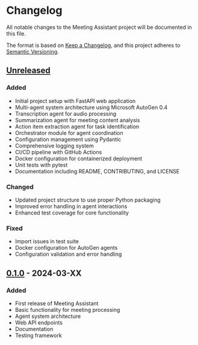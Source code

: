 # Changelog

All notable changes to the Meeting Assistant project will be documented in this file.

The format is based on [Keep a Changelog](https://keepachangelog.com/en/1.0.0/),
and this project adheres to [Semantic Versioning](https://semver.org/spec/v2.0.0.html).

## [Unreleased]

### Added
- Initial project setup with FastAPI web application
- Multi-agent system architecture using Microsoft AutoGen 0.4
- Transcription agent for audio processing
- Summarization agent for meeting content analysis
- Action item extraction agent for task identification
- Orchestrator module for agent coordination
- Configuration management using Pydantic
- Comprehensive logging system
- CI/CD pipeline with GitHub Actions
- Docker configuration for containerized deployment
- Unit tests with pytest
- Documentation including README, CONTRIBUTING, and LICENSE

### Changed
- Updated project structure to use proper Python packaging
- Improved error handling in agent interactions
- Enhanced test coverage for core functionality

### Fixed
- Import issues in test suite
- Docker configuration for AutoGen agents
- Configuration validation and error handling

## [0.1.0] - 2024-03-XX

### Added
- First release of Meeting Assistant
- Basic functionality for meeting processing
- Agent system architecture
- Web API endpoints
- Documentation
- Testing framework

[Unreleased]: https://github.com/username/meeting-assistant/compare/v0.1.0...HEAD
[0.1.0]: https://github.com/username/meeting-assistant/releases/tag/v0.1.0 